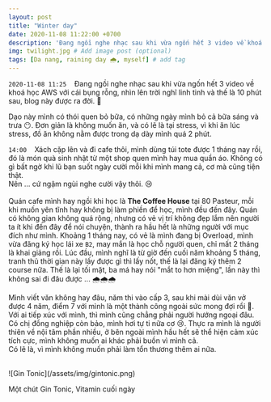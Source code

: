 ```yaml
---
layout: post
title: "Winter day"
date: 2020-11-08 11:22:00 +0700
description: 'Đang ngồi nghe nhạc sau khi vừa ngốn hết 3 video về khoá học AWS với cái bụng rỗng, nhìn lên trời nghĩ linh tinh và thế là 10 phút sau, blog này được ra đời. 🌸'
img: twilight.jpg # Add image post (optional)
tags: [Da nang, raining day 🌧️, myself] # add tag
---
```

`2020-11-08 11:25` &nbsp;&nbsp; Đang ngồi nghe nhạc sau khi vừa ngốn hết 3 video về khoá học AWS với cái bụng rỗng, nhìn lên trời nghĩ linh tinh và thế là 10 phút sau, blog này được ra đời. 🌸
<br>

Dạo này mình có thói quen bỏ bữa, có những ngày mình bỏ cả bữa sáng và trưa 😶. Đơn giản là không muốn ăn, và có lẽ là tại stress, vì khi ăn lúc stress, đồ ăn không nằm được trong dạ dày mình quá 2 phút.
<br>

`14:00` &nbsp;&nbsp; Xách cặp lên và đi cafe thôi, mình dùng túi tote được 1 tháng nay rồi, đó là món quà sinh nhật từ một shop quen mình hay mua quần áo. Không có gì bất ngờ khi lũ bạn suốt ngày cười mỗi khi mình mang cả, cơ mà cũng tiện thật. <br> Nên ... cứ ngậm ngùi nghe cười vậy thôi. 😢
<br>
<br>
Quán cafe mình hay ngồi khi học là **The Coffee House** tại 80 Pasteur, mỗi khi muốn yên tĩnh hay không bị làm phiền để học, mình đều đến đây. Quán có không gian không quá rộng, nhưng có vẻ vị trí không đẹp lắm nên người ta ít khi đến đây để nói chuyện, thành ra hầu hết là những người với mục đích như mình. 
Khoảng 1 tháng nay, có vẻ là mình đang bị Overload, mình vừa đăng ký học lái xe `B2`, may mắn là học chỗ người quen, chỉ mất 2 tháng là khai giảng rồi. Lúc đầu, mình nghĩ là từ giờ đến cuối năm khoảng 5 tháng, tranh thủ thời gian này lấy được gì thì lấy nốt, thế là lại đăng ký thêm 2 course nữa. Thế là lại tối mặt, ba má hay nói "mắt to hơn miệng", lần này thì không sai đi đâu được ... 🌧️🌧️🌧️
<br>

Mình viết văn không hay đâu, năm thi vào cấp 3, sau khi mài dùi văn vở được 4 năm, điểm 7 với mình là một thành công ngoài sức mong đợi rồi 🤣. Với ai tiếp xúc với mình, thì mình cũng chẳng phải người hướng ngoại đâu. Có chị đồng nghiệp còn bảo, mình hơi tự ti nữa cơ 😢. Thực ra mình là người thiên về nội tâm phần nhiều, ở bên ngoài mình hầu hết sẽ thể hiện cảm xúc tích cực, mình không muốn ai khác phải buồn vì mình cả.
<br>
Có lẽ là, vì mình không muốn phải làm tổn thương thêm ai nữa.

<br>
![Gin Tonic](/assets/img/gintonic.png)
<p class="center">
Một chút Gin Tonic, Vitamin cuối ngày
</p>

